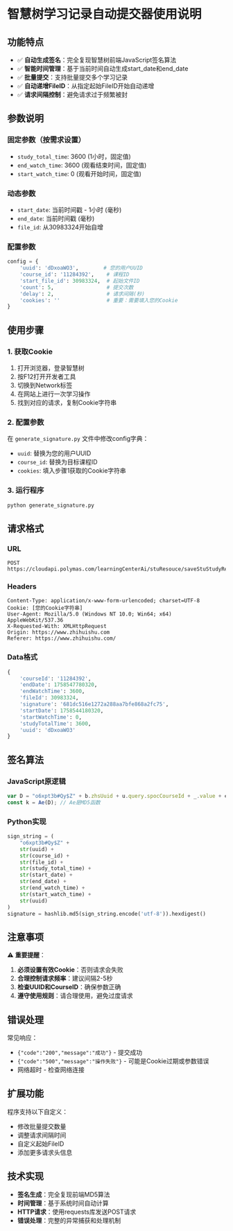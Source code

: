 # 智慧树学习记录自动提交器使用说明

## 功能特点

- ✅ **自动生成签名**：完全复现智慧树前端JavaScript签名算法
- ✅ **智能时间管理**：基于当前时间自动生成start_date和end_date
- ✅ **批量提交**：支持批量提交多个学习记录
- ✅ **自动递增FileID**：从指定起始FileID开始自动递增
- ✅ **请求间隔控制**：避免请求过于频繁被封

## 参数说明

### 固定参数（按需求设置）
- `study_total_time`: 3600 (1小时，固定值)
- `end_watch_time`: 3600 (观看结束时间，固定值)
- `start_watch_time`: 0 (观看开始时间，固定值)

### 动态参数
- `start_date`: 当前时间戳 - 1小时 (毫秒)
- `end_date`: 当前时间戳 (毫秒)
- `file_id`: 从30983324开始自增

### 配置参数
```python
config = {
    'uuid': 'dDxoaWO3',        # 您的用户UUID
    'course_id': '11284392',    # 课程ID
    'start_file_id': 30983324,  # 起始文件ID
    'count': 5,                 # 提交次数
    'delay': 2,                 # 请求间隔(秒)
    'cookies': ''               # 重要：需要填入您的Cookie
}
```

## 使用步骤

### 1. 获取Cookie
1. 打开浏览器，登录智慧树
2. 按F12打开开发者工具
3. 切换到Network标签
4. 在网站上进行一次学习操作
5. 找到对应的请求，复制Cookie字符串

### 2. 配置参数
在 `generate_signature.py` 文件中修改config字典：
- `uuid`: 替换为您的用户UUID
- `course_id`: 替换为目标课程ID
- `cookies`: 填入步骤1获取的Cookie字符串

### 3. 运行程序
```bash
python generate_signature.py
```

## 请求格式

### URL
```
POST https://cloudapi.polymas.com/learningCenterAi/stuResouce/saveStuStudyRecord
```

### Headers
```
Content-Type: application/x-www-form-urlencoded; charset=UTF-8
Cookie: [您的Cookie字符串]
User-Agent: Mozilla/5.0 (Windows NT 10.0; Win64; x64) AppleWebKit/537.36
X-Requested-With: XMLHttpRequest
Origin: https://www.zhihuishu.com
Referer: https://www.zhihuishu.com/
```

### Data格式
```python
{
    'courseId': '11284392',
    'endDate': 1758547780320,
    'endWatchTime': 3600,
    'fileId': 30983324,
    'signature': '681dc516e1272a288aa7bfe868a2fc75',
    'startDate': 1758544180320, 
    'startWatchTime': 0,
    'studyTotalTime': 3600,
    'uuid': 'dDxoaWO3'
}
```

## 签名算法

### JavaScript原逻辑
```javascript
var D = "o6xpt3b#Qy$Z" + b.zhsUuid + u.query.spocCourseId + _.value + e + w + x + v + o + b.zhsUuid;
const k = Ae(D); // Ae是MD5函数
```

### Python实现
```python
sign_string = (
    "o6xpt3b#Qy$Z" + 
    str(uuid) + 
    str(course_id) + 
    str(file_id) + 
    str(study_total_time) + 
    str(start_date) + 
    str(end_date) + 
    str(end_watch_time) + 
    str(start_watch_time) + 
    str(uuid)
)
signature = hashlib.md5(sign_string.encode('utf-8')).hexdigest()
```

## 注意事项

⚠️ **重要提醒**：
1. **必须设置有效Cookie**：否则请求会失败
2. **合理控制请求频率**：建议间隔2-5秒
3. **检查UUID和CourseID**：确保参数正确
4. **遵守使用规则**：请合理使用，避免过度请求

## 错误处理

常见响应：
- `{"code":"200","message":"成功"}` - 提交成功
- `{"code":"500","message":"操作失败"}` - 可能是Cookie过期或参数错误
- 网络超时 - 检查网络连接

## 扩展功能

程序支持以下自定义：
- 修改批量提交数量
- 调整请求间隔时间
- 自定义起始FileID
- 添加更多请求头信息

## 技术实现

- **签名生成**：完全复现前端MD5算法
- **时间管理**：基于系统时间自动计算
- **HTTP请求**：使用requests库发送POST请求
- **错误处理**：完整的异常捕获和处理机制
